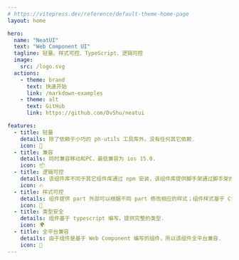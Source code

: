 ```yaml
---
# https://vitepress.dev/reference/default-theme-home-page
layout: home

hero:
  name: "NeatUI"
  text: "Web Component UI"
  tagline: 轻量、样式可控、TypeScript、逻辑可控
  image:
    src: /logo.svg
  actions:
    - theme: brand
      text: 快速开始
      link: /markdown-examples
    - theme: alt
      text: GitHub
      link: https://github.com/DvShu/neatui

features:
  - title: 轻量
    details: 除了依赖于小巧的 ph-utils 工具库外，没有任何其它依赖.
    icon: 🏃
  - title: 兼容
    details: 同时兼容移动和PC，最低兼容为 ios 15.0.
    icon: 📦
  - title: 逻辑可控
    details: 该组件库不同于其它组件库通过 npm 安装，该组件库提供脚手架通过脚手架的方式构建源码倒本地，便于修改.
    icon: 🔥
  - title: 样式可控
    details: 组件提供 part 外部可以根据不同 part 修改相应的样式；组件样式基于 CSS Variables 编写；确保样式可控.
    icon: 🎨
  - title: 类型安全
    details: 组件基于 typescript 编写，提供完整的类型.
    icon: 🌍
  - title: 全平台兼容
    details: 由于组件是基于 Web Component 编写的组件，所以该组件全平台兼容.
    icon: 🌈
---
```

